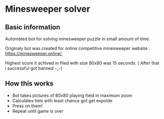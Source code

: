 # Minesweeper solver

## Basic information

Automated bot for solving minesweeper puzzle in small amount of time.

Originaly bot was created for online competitive minesweeper website : https://minesweeper.online/,

Highest score it achived in filed with size 80x80 was 15 seconds. ( After that i successful got banned -\_-)

## How this works

- Bot takes pictures of 80x80 playing field in maximum zoom
- Calculates tiels with least chance got get expolde
- Press on them!
- Repeat until game is over
